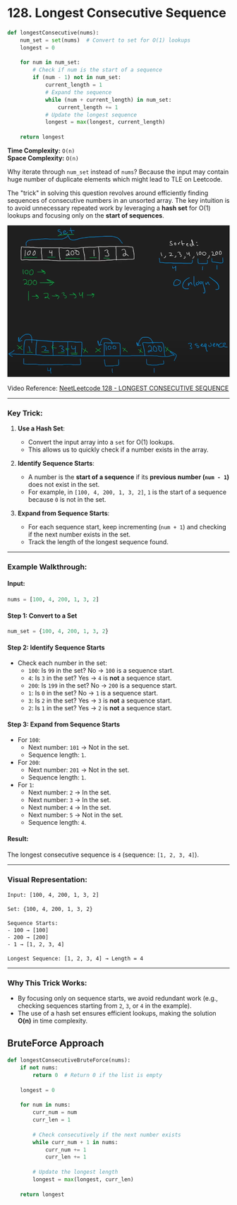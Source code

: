 # 128. Longest Consecutive Sequence


```python
def longestConsecutive(nums):
    num_set = set(nums)  # Convert to set for O(1) lookups
    longest = 0

    for num in num_set:
        # Check if num is the start of a sequence
        if (num - 1) not in num_set:
            current_length = 1
            # Expand the sequence
            while (num + current_length) in num_set:
                current_length += 1
            # Update the longest sequence
            longest = max(longest, current_length)

    return longest
```

**Time Complexity:** `O(n)`    
**Space Complexity:** `O(n)`    


Why iterate through `num_set` instead of `nums`? Because the input may contain
huge number of duplicate elements which might lead to TLE on Leetcode.




The "trick" in solving this question revolves around efficiently finding sequences of consecutive numbers in an unsorted array. The key intuition is to avoid unnecessary repeated work by leveraging a **hash set** for O(1) lookups and focusing only on the **start of sequences**.

![number-line-intuition](images/0128.longest_consecutive_sequence-image.png)

Video Reference: [NeetLeetcode 128 - LONGEST CONSECUTIVE SEQUENCE](https://www.youtube.com/watch?v=P6RZZMu_maU)

---

### **Key Trick:**
1. **Use a Hash Set**:
   - Convert the input array into a `set` for O(1) lookups.
   - This allows us to quickly check if a number exists in the array.

2. **Identify Sequence Starts**:
   - A number is the **start of a sequence** if its **previous number (`num - 1`)** does not exist in the set.
   - For example, in `[100, 4, 200, 1, 3, 2]`, `1` is the start of a sequence because `0` is not in the set.

3. **Expand from Sequence Starts**:
   - For each sequence start, keep incrementing (`num + 1`) and checking if the next number exists in the set.
   - Track the length of the longest sequence found.

---

### **Example Walkthrough:**

#### Input:
```python
nums = [100, 4, 200, 1, 3, 2]
```

#### Step 1: Convert to a Set
```python
num_set = {100, 4, 200, 1, 3, 2}
```

#### Step 2: Identify Sequence Starts
- Check each number in the set:
  - `100`: Is `99` in the set? No → `100` is a sequence start.
  - `4`: Is `3` in the set? Yes → `4` is **not** a sequence start.
  - `200`: Is `199` in the set? No → `200` is a sequence start.
  - `1`: Is `0` in the set? No → `1` is a sequence start.
  - `3`: Is `2` in the set? Yes → `3` is **not** a sequence start.
  - `2`: Is `1` in the set? Yes → `2` is **not** a sequence start.

#### Step 3: Expand from Sequence Starts
- For `100`:
  - Next number: `101` → Not in the set.
  - Sequence length: `1`.
- For `200`:
  - Next number: `201` → Not in the set.
  - Sequence length: `1`.
- For `1`:
  - Next number: `2` → In the set.
  - Next number: `3` → In the set.
  - Next number: `4` → In the set.
  - Next number: `5` → Not in the set.
  - Sequence length: `4`.

#### Result:
The longest consecutive sequence is `4` (sequence: `[1, 2, 3, 4]`).

---

### **Visual Representation:**

```
Input: [100, 4, 200, 1, 3, 2]

Set: {100, 4, 200, 1, 3, 2}

Sequence Starts:
- 100 → [100]
- 200 → [200]
- 1 → [1, 2, 3, 4]

Longest Sequence: [1, 2, 3, 4] → Length = 4
```

---

### **Why This Trick Works:**
- By focusing only on sequence starts, we avoid redundant work (e.g., checking sequences starting from `2`, `3`, or `4` in the example).
- The use of a hash set ensures efficient lookups, making the solution **O(n)** in time complexity.

## BruteForce Approach

```python
def longestConsecutiveBruteForce(nums):
    if not nums:
        return 0  # Return 0 if the list is empty

    longest = 0

    for num in nums:
        curr_num = num
        curr_len = 1

        # Check consecutively if the next number exists
        while curr_num + 1 in nums:
            curr_num += 1
            curr_len += 1

        # Update the longest length
        longest = max(longest, curr_len)

    return longest
```
